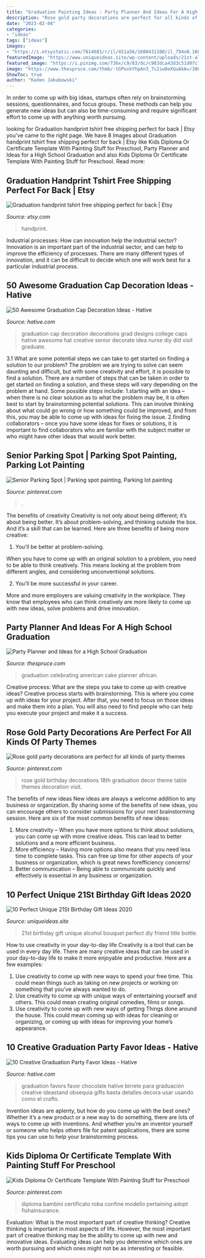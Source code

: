 ```yaml
---
title: "Graduation Painting Ideas : Party Planner And Ideas For A High School Graduation"
description: "Rose gold party decorations are perfect for all kinds of party themes"
date: "2023-02-04"
categories:
- "ideas"
tags: ["ideas"]
images:
- "https://i.etsystatic.com/7614681/r/il/451a56/1600431100/il_794xN.1600431100_j0pc.jpg"
featuredImage: "https://www.uniqueideas.site/wp-content/uploads/21st-alcohol-bouquet-i-made-for-my-best-friend-diy-pinterest-5.jpg"
featured_image: "https://i.pinimg.com/736x/c9/03/dc/c903dca43d3c51d07c7988b08f5ea48b.jpg"
image: "https://www.thespruce.com/thmb/-tGPovkYhpAn3_7c2iw0eXGuAkA=/3865x2576/filters:fill(auto,1)/african-american-family-celebrating-graduation-with-cake-on-summer-deck-719874535-5a81d1f4c5542e0037aed4b8.jpg"
ShowToc: true
author: "Kaden Jakubowski"
---
```



In order to come up with big ideas, startups often rely on brainstorming sessions, questionnaires, and focus groups. These methods can help you generate new ideas but can also be time-consuming and require significant effort to come up with anything worth pursuing.

	

		
looking for Graduation handprint tshirt free shipping perfect for back | Etsy you've came to the right page. We have 8 Images about Graduation handprint tshirt free shipping perfect for back | Etsy like Kids Diploma Or Certificate Template With Painting Stuff for Preschool, Party Planner and Ideas for a High School Graduation and also Kids Diploma Or Certificate Template With Painting Stuff for Preschool. Read more:
		
    
## Graduation Handprint Tshirt Free Shipping Perfect For Back | Etsy

<img loading=lazy src="https://i.etsystatic.com/7614681/r/il/451a56/1600431100/il_794xN.1600431100_j0pc.jpg" onerror="this.onerror=null;this.src='https://tse1.mm.bing.net/th?id=OIP.f--3ftKgPZ0DCilm1BHJTQHaJ5&amp;pid=15.1';" alt="Graduation handprint tshirt free shipping perfect for back | Etsy">

_Source: etsy.com_

>handprint. 

	

Industrial processes: How can innovation help the industrial sector?
Innovation is an important part of the industrial sector, and can help to improve the efficiency of processes. There are many different types of innovation, and it can be difficult to decide which one will work best for a particular industrial process.

    
## 50 Awesome Graduation Cap Decoration Ideas - Hative

<img loading=lazy src="https://hative.com/wp-content/uploads/2014/02/graduation-cap/graduation-cap-decoration-9.jpg" onerror="this.onerror=null;this.src='https://tse3.mm.bing.net/th?id=OIP.66T2N7xB-3plGMC5fE_GogHaHa&amp;pid=15.1';" alt="50 Awesome Graduation Cap Decoration Ideas - Hative">

_Source: hative.com_

>graduation cap decoration decorations grad designs college caps hative awesome hat creative senior decorate idea nurse diy did visit graduate. 

	

3.1 What are some potential steps we can take to get started on finding a solution to our problem?
The problem we are trying to solve can seem daunting and difficult, but with some creativity and effort, it is possible to find a solution. There are a number of steps that can be taken in order to get started on finding a solution, and these steps will vary depending on the problem at hand. Some possible steps include: 
1.starting with an idea – when there is no clear solution as to what the problem may be, it is often best to start by brainstorming potential solutions. This can involve thinking about what could go wrong or how something could be improved, and from this, you may be able to come up with ideas for fixing the issue. 
2.finding collaborators – once you have some ideas for fixes or solutions, it is important to find collaborators who are familiar with the subject matter or who might have other ideas that would work better.

    
## Senior Parking Spot | Parking Spot Painting, Parking Lot Painting

<img loading=lazy src="https://i.pinimg.com/736x/c9/03/dc/c903dca43d3c51d07c7988b08f5ea48b.jpg" onerror="this.onerror=null;this.src='https://tse2.mm.bing.net/th?id=OIP.DBfjkDU9iJ5ssZQCvRc9CAHaJ3&amp;pid=15.1';" alt="Senior Parking Spot | Parking spot painting, Parking lot painting">

_Source: pinterest.com_

>. 

	

The benefits of creativity
Creativity is not only about being different; it’s about being better. It’s about problem-solving, and thinking outside the box. And it’s a skill that can be learned. Here are three benefits of being more creative:
1. You’ll be better at problem-solving.

When you have to come up with an original solution to a problem, you need to be able to think creatively. This means looking at the problem from different angles, and considering unconventional solutions.

2. You’ll be more successful in your career.

More and more employers are valuing creativity in the workplace. They know that employees who can think creatively are more likely to come up with new ideas, solve problems and drive innovation.

    
## Party Planner And Ideas For A High School Graduation

<img loading=lazy src="https://www.thespruce.com/thmb/-tGPovkYhpAn3_7c2iw0eXGuAkA=/3865x2576/filters:fill(auto,1)/african-american-family-celebrating-graduation-with-cake-on-summer-deck-719874535-5a81d1f4c5542e0037aed4b8.jpg" onerror="this.onerror=null;this.src='https://tse2.mm.bing.net/th?id=OIP.1cyTRiqpzVTLlrwAwesizAHaE7&amp;pid=15.1';" alt="Party Planner and Ideas for a High School Graduation">

_Source: thespruce.com_

>graduation celebrating american cake planner african. 

	

Creative process: What are the steps you take to come up with creative ideas?
Creative process starts with brainstorming. This is where you come up with ideas for your project. After that, you need to focus on those ideas and make them into a plan. You will also need to find people who can help you execute your project and make it a success.

    
## Rose Gold Party Decorations Are Perfect For All Kinds Of Party Themes

<img loading=lazy src="https://i.pinimg.com/originals/36/e6/34/36e6345c6212fb4b589f5f7a636c190b.jpg" onerror="this.onerror=null;this.src='https://tse3.mm.bing.net/th?id=OIP.YXWZLOFMQqkMNhba2oiZVwHaLG&amp;pid=15.1';" alt="Rose gold party decorations are perfect for all kinds of party themes">

_Source: pinterest.com_

>rose gold birthday decorations 18th graduation decor theme table themes decoration visit. 

	

The benefits of new ideas
New ideas are always a welcome addition to any business or organization. By sharing some of the benefits of new ideas, you can encourage others to consider submissions for your next brainstorming session. Here are six of the most common benefits of new ideas: 
1. More creativity – When you have more options to think about solutions, you can come up with more creative ideas. This can lead to better solutions and a more efficient business. 
2. More efficiency – Having more options also means that you need less time to complete tasks. This can free up time for other aspects of your business or organization, which is great news forefficiency concerns! 
3. Better communication – Being able to communicate quickly and effectively is essential in any business or organization.

    
## 10 Perfect Unique 21St Birthday Gift Ideas 2020

<img loading=lazy src="https://www.uniqueideas.site/wp-content/uploads/21st-alcohol-bouquet-i-made-for-my-best-friend-diy-pinterest-5.jpg" onerror="this.onerror=null;this.src='https://tse3.mm.bing.net/th?id=OIP.B7-fnt7ArWNGJRxKEQjY9AHaK2&amp;pid=15.1';" alt="10 Perfect Unique 21St Birthday Gift Ideas 2020">

_Source: uniqueideas.site_

>21st birthday gift unique alcohol bouquet perfect diy friend title bottle. 

	

How to use creativity in your day-to-day life
Creativity is a tool that can be used in every day life. There are many creative ideas that can be used in your day-to-day life to make it more enjoyable and productive. Here are a few examples: 
1. Use creativity to come up with new ways to spend your free time. This could mean things such as taking on new projects or working on something that you’ve always wanted to do. 
2. Use creativity to come up with unique ways of entertaining yourself and others. This could mean creating original comedies, films or songs. 
3. Use creativity to come up with new ways of getting Things done around the house. This could mean coming up with ideas for cleaning or organizing, or coming up with ideas for improving your home’s appearance.

    
## 10 Creative Graduation Party Favor Ideas - Hative

<img loading=lazy src="https://hative.com/wp-content/uploads/2014/05/graduation-party-favor/8-chocolate-graduation-favor.jpg" onerror="this.onerror=null;this.src='https://tse2.mm.bing.net/th?id=OIP.5rUqIPQXpw8Mm1gGhxT4wgHaGb&amp;pid=15.1';" alt="10 Creative Graduation Party Favor Ideas - Hative">

_Source: hative.com_

>graduation favors favor chocolate hative birrete para graduación creative ideastand obsequia gifts basta detalles decora usar usando como el crafts. 

	

Invention ideas are aplenty, but how do you come up with the best ones? Whether it’s a new product or a new way to do something, there are lots of ways to come up with inventions. And whether you’re an inventor yourself or someone who helps others file for patent applications, there are some tips you can use to help your brainstorming process.

    
## Kids Diploma Or Certificate Template With Painting Stuff For Preschool

<img loading=lazy src="https://i.pinimg.com/736x/53/bd/78/53bd78b93d1f5d5ed459a0910756aef5.jpg" onerror="this.onerror=null;this.src='https://tse1.mm.bing.net/th?id=OIP.3k7alyXbE7CS9GbUqc5ZuQHaFp&amp;pid=15.1';" alt="Kids Diploma Or Certificate Template With Painting Stuff for Preschool">

_Source: pinterest.com_

>diploma bambini certificato roba confine modello pertaining adopt fishainsurance. 

	

Evaluation: What is the most important part of creative thinking?
Creative thinking is important in most aspects of life. However, the most important part of creative thinking may be the ability to come up with new and innovative ideas. Evaluating ideas can help you determine which ones are worth pursuing and which ones might not be as interesting or feasible.

